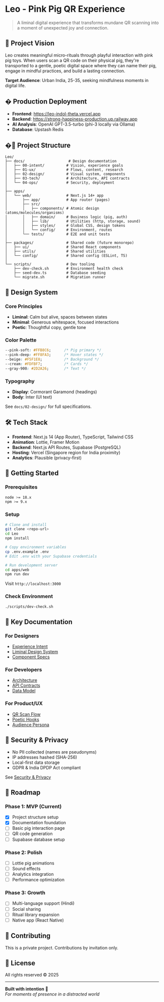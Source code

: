 # Leo - Pink Pig QR Experience

> A liminal digital experience that transforms mundane QR scanning into a moment of unexpected joy and connection.

## 🌸 Project Vision

Leo creates meaningful micro-rituals through playful interaction with pink pig toys. When users scan a QR code on their physical pig, they're transported to a gentle, poetic digital space where they can name their pig, engage in mindful practices, and build a lasting connection.

**Target Audience**: Urban India, 25-35, seeking mindfulness moments in digital life.

## � Production Deployment

- **Frontend**: https://leo-indol-theta.vercel.app
- **Backend**: https://strong-happiness-production.up.railway.app
- **AI Analysis**: OpenAI GPT-3.5-turbo (phi-3 locally via Ollama)
- **Database**: Upstash Redis

## �📁 Project Structure

```
Leo/
├── docs/                    # Design documentation
│   ├── 00-intent/          # Vision, experience goals
│   ├── 01-ux/              # Flows, content, research
│   ├── 02-design/          # Visual system, components
│   ├── 03-tech/            # Architecture, API contracts
│   └── 04-ops/             # Security, deployment
│
├── apps/
│   └── web/                # Next.js 14+ app
│       ├── app/            # App router (pages)
│       ├── src/
│       │   ├── components/ # Atomic design (atoms/molecules/organisms)
│       │   ├── domain/     # Business logic (pig, auth)
│       │   ├── lib/        # Utilities (http, storage, sound)
│       │   ├── styles/     # Global CSS, design tokens
│       │   └── config/     # Environment, routes
│       └── tests/          # E2E and unit tests
│
├── packages/               # Shared code (future monorepo)
│   ├── ui/                 # Shared React components
│   ├── utils/              # Shared utilities
│   └── config/             # Shared config (ESLint, TS)
│
└── scripts/                # Dev tooling
    ├── dev-check.sh        # Environment health check
    ├── seed-dev.ts         # Database seeding
    └── migrate.sh          # Migration runner
```

## 🎨 Design System

### Core Principles
- **Liminal**: Calm but alive, spaces between states
- **Minimal**: Generous whitespace, focused interactions
- **Poetic**: Thoughtful copy, gentle tone

### Color Palette
```css
--pink-soft: #FFB8C6;      /* Pig primary */
--pink-deep: #FF8FA3;      /* Hover states */
--beige: #F5F1E8;          /* Background */
--cream: #FDFBF7;          /* Cards */
--gray-900: #2D2A26;       /* Text */
```

### Typography
- **Display**: Cormorant Garamond (headings)
- **Body**: Inter (UI text)

See `docs/02-design/` for full specifications.

## 🛠 Tech Stack

- **Frontend**: Next.js 14 (App Router), TypeScript, Tailwind CSS
- **Animation**: Lottie, Framer Motion
- **Backend**: Next.js API Routes, Supabase (PostgreSQL)
- **Hosting**: Vercel (Singapore region for India proximity)
- **Analytics**: Plausible (privacy-first)

## 🚀 Getting Started

### Prerequisites
```bash
node >= 18.x
npm >= 9.x
```

### Setup
```bash
# Clone and install
git clone <repo-url>
cd Leo
npm install

# Copy environment variables
cp .env.example .env
# Edit .env with your Supabase credentials

# Run development server
cd apps/web
npm run dev
```

Visit `http://localhost:3000`

### Check Environment
```bash
./scripts/dev-check.sh
```

## 📖 Key Documentation

### For Designers
- [Experience Intent](docs/00-intent/experience-intent.md)
- [Liminal Design System](docs/02-design/liminal-design.md)
- [Component Specs](docs/02-design/component-specs.md)

### For Developers
- [Architecture](docs/03-tech/architecture.md)
- [API Contracts](docs/03-tech/api-contracts.md)
- [Data Model](docs/03-tech/data-model.md)

### For Product/UX
- [QR Scan Flow](docs/01-ux/flows/qr-scan-to-name.md)
- [Poetic Hooks](docs/01-ux/content/poetic-hooks.md)
- [Audience Persona](docs/01-ux/research/audience-persona-india-25-35.md)

## 🔐 Security & Privacy

- No PII collected (names are pseudonyms)
- IP addresses hashed (SHA-256)
- Local-first data storage
- GDPR & India DPDP Act compliant

See [Security & Privacy](docs/04-ops/security-privacy.md)

## 🎯 Roadmap

### Phase 1: MVP (Current)
- [x] Project structure setup
- [x] Documentation foundation
- [ ] Basic pig interaction page
- [ ] QR code generation
- [ ] Supabase database setup

### Phase 2: Polish
- [ ] Lottie pig animations
- [ ] Sound effects
- [ ] Analytics integration
- [ ] Performance optimization

### Phase 3: Growth
- [ ] Multi-language support (Hindi)
- [ ] Social sharing
- [ ] Ritual library expansion
- [ ] Native app (React Native)

## 🤝 Contributing

This is a private project. Contributions by invitation only.

## 📄 License

All rights reserved © 2025

---

**Built with intention** 🌸  
*For moments of presence in a distracted world*
